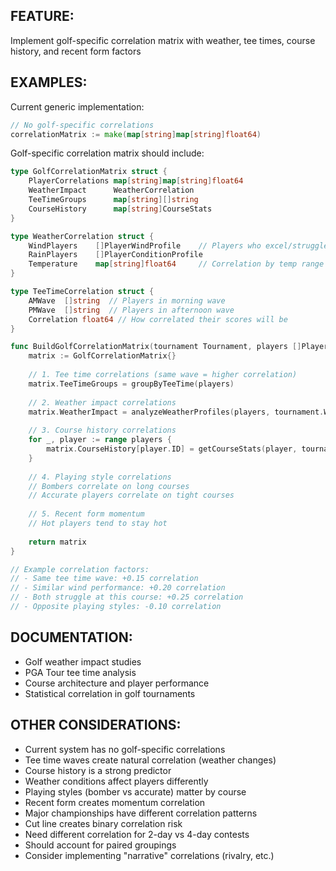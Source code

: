 ## FEATURE:

Implement golf-specific correlation matrix with weather, tee times, course history, and recent form factors

## EXAMPLES:

Current generic implementation:
```go
// No golf-specific correlations
correlationMatrix := make(map[string]map[string]float64)
```

Golf-specific correlation matrix should include:
```go
type GolfCorrelationMatrix struct {
    PlayerCorrelations map[string]map[string]float64
    WeatherImpact      WeatherCorrelation
    TeeTimeGroups      map[string][]string
    CourseHistory      map[string]CourseStats
}

type WeatherCorrelation struct {
    WindPlayers    []PlayerWindProfile    // Players who excel/struggle in wind
    RainPlayers    []PlayerConditionProfile
    Temperature    map[string]float64     // Correlation by temp range
}

type TeeTimeCorrelation struct {
    AMWave  []string  // Players in morning wave
    PMWave  []string  // Players in afternoon wave
    Correlation float64 // How correlated their scores will be
}

func BuildGolfCorrelationMatrix(tournament Tournament, players []Player) GolfCorrelationMatrix {
    matrix := GolfCorrelationMatrix{}
    
    // 1. Tee time correlations (same wave = higher correlation)
    matrix.TeeTimeGroups = groupByTeeTime(players)
    
    // 2. Weather impact correlations
    matrix.WeatherImpact = analyzeWeatherProfiles(players, tournament.Weather)
    
    // 3. Course history correlations
    for _, player := range players {
        matrix.CourseHistory[player.ID] = getCourseStats(player, tournament.Course)
    }
    
    // 4. Playing style correlations
    // Bombers correlate on long courses
    // Accurate players correlate on tight courses
    
    // 5. Recent form momentum
    // Hot players tend to stay hot
    
    return matrix
}

// Example correlation factors:
// - Same tee time wave: +0.15 correlation
// - Similar wind performance: +0.20 correlation  
// - Both struggle at this course: +0.25 correlation
// - Opposite playing styles: -0.10 correlation
```

## DOCUMENTATION:

- Golf weather impact studies
- PGA Tour tee time analysis
- Course architecture and player performance
- Statistical correlation in golf tournaments

## OTHER CONSIDERATIONS:

- Current system has no golf-specific correlations
- Tee time waves create natural correlation (weather changes)
- Course history is a strong predictor
- Weather conditions affect players differently
- Playing styles (bomber vs accurate) matter by course
- Recent form creates momentum correlation
- Major championships have different correlation patterns
- Cut line creates binary correlation risk
- Need different correlation for 2-day vs 4-day contests
- Should account for paired groupings
- Consider implementing "narrative" correlations (rivalry, etc.)